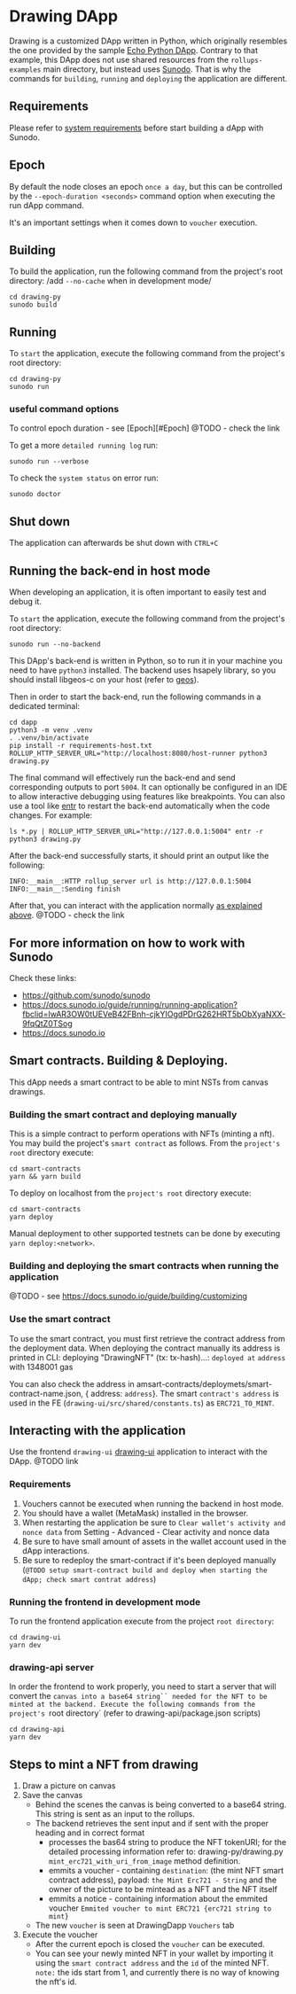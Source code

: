 # Drawing DApp
Drawing is a customized DApp written in Python, which originally resembles the one provided by the sample [Echo Python DApp](https://github.com/cartesi/rollups-examples/tree/main/echo-python).
Contrary to that example, this DApp does not use shared resources from the `rollups-examples` main directory, but instead uses [Sunodo](https://docs.sunodo.io). 
That is why the commands for `building`, `running` and `deploying` the application are different.

## Requirements
Please refer to [system requirements](https://docs.sunodo.io/guide/introduction/installing#system-requirements) before start building a dApp with Sunodo.

## Epoch
By default the node closes an epoch `once a day`, but this can be controlled by the 
`--epoch-duration <seconds>` command option when executing the run dApp command.

It's an important settings when it comes down to `voucher` execution.

## Building
To build the application, run the following command from the project's root directory:
/add `--no-cache` when in development mode/ 

```shell
cd drawing-py
sunodo build
``` 

## Running
To `start` the application, execute the following command from the project's root directory:
```shell
cd drawing-py
sunodo run
```

### useful command options

To control epoch duration - see [Epoch][#Epoch] @TODO - check the link

To get a more `detailed running log` run:
```shell
sunodo run --verbose
```

To check the `system status` on error run:
```shell
sunodo doctor
```

## Shut down
The application can afterwards be shut down with `CTRL+C`

## Running the back-end in host mode
When developing an application, it is often important to easily test and debug it. 

To `start` the application, execute the following command from the project's root directory:

```shell
sunodo run --no-backend
``` 

This DApp's back-end is written in Python, so to run it in your machine you need to have `python3` installed.
The backend uses hsapely library, so you should install libgeos-c on your host (refer to [geos](https://libgeos.org/usage/install/)).

Then in order to start the back-end, run the following commands in a dedicated terminal:

```shell
cd dapp
python3 -m venv .venv
. .venv/bin/activate
pip install -r requirements-host.txt
ROLLUP_HTTP_SERVER_URL="http://localhost:8080/host-runner python3 drawing.py
```

The final command will effectively run the back-end and send corresponding outputs to port `5004`.
It can optionally be configured in an IDE to allow interactive debugging using features like breakpoints.
You can also use a tool like [entr](https://eradman.com/entrproject/) to restart the back-end automatically when the code changes. For example:

```shell
ls *.py | ROLLUP_HTTP_SERVER_URL="http://127.0.0.1:5004" entr -r python3 drawing.py
```

After the back-end successfully starts, it should print an output like the following:

```log
INFO:__main__:HTTP rollup_server url is http://127.0.0.1:5004
INFO:__main__:Sending finish
```

After that, you can interact with the application normally [as explained above](#interacting-with-the-application). @TODO - check the link

## For more information on how to work with Sunodo
Check these links:
- https://github.com/sunodo/sunodo
- https://docs.sunodo.io/guide/running/running-application?fbclid=IwAR3OW0tUEVeB42FBnh-cjkYIOgdPDrG262HRT5bObXyaNXX-9fqQtZ0TSog
- https://docs.sunodo.io

## Smart contracts. Building & Deploying.  
This dApp needs a smart contract to be able to mint NSTs from canvas drawings.

### Building the smart contract and deploying manually
This is a simple contract to perform operations with NFTs (minting a nft). 
You may build the project's `smart contract` as follows. 
From the `project's root` directory execute:

```shell
cd smart-contracts
yarn && yarn build
```

To deploy on localhost from the `project's root` directory execute:

```shell
cd smart-contracts
yarn deploy
```
Manual deployment to other supported testnets can be done by executing `yarn deploy:<network>`.

### Building and deploying the smart contracts when running the application
@TODO - see https://docs.sunodo.io/guide/building/customizing

### Use the smart contract
To use the smart contract, you must first retrieve the contract address from the deployment data. 
When deploying the contract manually its address is printed in CLI:
deploying "DrawingNFT" (tx: tx-hash)...: `deployed at` `address` with 1348001 gas

You can also check the address in amsart-contracts/deploymets/smart-contract-name.json, { address: `address`}.
The smart `contract's address` is used in the FE (`drawing-ui/src/shared/constants.ts`) as `ERC721_TO_MINT`.

## Interacting with the application
Use the frontend `drawing-ui` [drawing-ui](https://github.com/...) application to interact with the DApp. @TODO link

### Requirements 
1. Vouchers cannot be executed when running the backend in host mode.
2. You should have a wallet (MetaMask) installed in the browser.
3. When restarting the application be sure to `Clear wallet's activity and nonce data` from Setting - Advanced - Clear activity and nonce data
4. Be sure to have small amount of assets in the wallet account used in the dApp interactions.
5. Be sure to redeploy the smart-contract if it's been deployed manually (`@TODO setup smart-contract build and deploy when starting the dApp; check smart contrat address`)

### Running the frontend in development mode
To run the frontend application execute from the project `root directory`: 
```shell
cd drawing-ui
yarn dev
```

### drawing-api server
In order the frontend to work properly, you need to start a server that will convert the `canvas into a base64 string`` needed for the NFT to be minted at the backend.
Execute the following commands from the project's `root directory` (refer to drawing-api/package.json scripts)

```shell
cd drawing-api
yarn dev
```

## Steps to mint a NFT from drawing

1. Draw a picture on canvas 
2. Save the canvas
    - Behind the scenes the canvas is being converted to a base64 string. This string is sent as an input to the rollups.
    - The backend retrieves the sent input and if sent with the proper heading and in correct format 
        - processes the bas64 string to produce the NFT tokenURI; for the detailed processing information refer to: drawing-py/drawing.py `mint_erc721_with_uri_from_image` method definition.
        - emmits a voucher - containing `destination`: (the mint NFT smart contract address), payload: `the Mint Erc721 - String` and the owner of the picture to be mintead as a NFT and the NFT itself
        - emmits a notice - containing information about the emmited voucher `Emmited voucher to mint ERC721 {erc721 string to mint}`
    - The new `voucher` is seen at DrawingDapp `Vouchers` tab
3. Execute the voucher
    - After the current epoch is closed the `voucher` can be executed.
    - You can see your newly minted NFT in your wallet by importing it using the `smart contract address` and the `id` of the minted NFT.
    `note:` the ids start from 1, and currently there is no way of knowing the nft's id.

